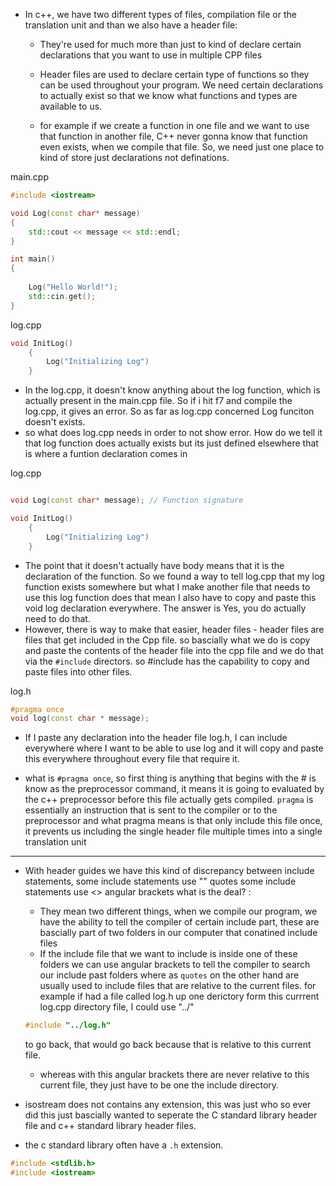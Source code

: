 * In c++, we have two different types of files, compilation file or the translation unit and than we also have a header file:
    * They're used for much more than just to
    kind of declare certain declarations
    that you want to use in multiple CPP
    files 

    * Header files are used to declare certain type of functions so they can be used throughout your program. We need certain declarations to actually exist so that we know what functions and types are available to us.
    * for example if we create a function in one file and we want to use that function in another file, C++ never gonna know that function even exists, when we compile that file. So, we need just one place to kind of store just declarations not definations.

main.cpp
```c++
#include <iostream>

void Log(const char* message)
{
    std::cout << message << std::endl;
}

int main()
{
 
    Log("Hello World!");
    std::cin.get();
}
```
log.cpp
```c++
void InitLog()
    {
        Log("Initializing Log")
    }
```

* In the log.cpp, it doesn't know anything about the log function, which is actually present in the main.cpp file. So if i hit f7 and compile the log.cpp, it gives an error. So as far as log.cpp concerned Log funciton doesn't exists.
* so what does log.cpp needs in order to not show error. How do we tell it that log function does actually exists but its just defined elsewhere that is where a funtion declaration comes in 

log.cpp
```c++

void Log(const char* message); // Function signature

void InitLog()
    {
        Log("Initializing Log")
    }
```

* The point that it doesn't actually have body means that it is the declaration of the function. So we found a way to tell log.cpp that my log function exists somewhere but  what I make another file that needs to use this log function does that mean I also have to copy and paste this void log declaration everywhere. The answer is Yes, you do actually need to do that. 
* However, there is way to make that easier, header files - header files are files that get included in the Cpp file. so bascially what we do is copy and paste the contents of the header file into the cpp file and we do that via the `#include` directors. so #include has the capability to copy and paste files into other files.

log.h
```c++
#pragma once
void log(const char * message);
```

* If I paste any declaration into the header file  log.h, I can include everywhere where I want to be able to use log and it will copy and paste this everywhere throughout every file that require it.

* what is `#pragma once`, so first thing is anything that begins with the # is know as the preprocessor command, it means it is going to evaluated by the c++ preprocessor before this file actually gets compiled. `pragma` is essentially an instruction that is sent to the compiler or to the preprocessor and what pragma means is that only include this file once, it prevents us including the single header file multiple times into a single translation unit

---
- With header guides we
have this kind of discrepancy between
include statements, some include
statements use "" quotes some include
statements use <> angular brackets what is
the deal? :
    - They mean two different things, when we compile our program, we have the ability to tell the compiler of certain include part, these are bascially part of two folders in our computer that conatined include files 
    - If the include file that we want to include is inside one of these folders we can use angular brackets to tell the compiler to search our include past folders where as `quotes` on the other hand are usually used to include files that are relative to the current files. for example if had a file called log.h up one derictory form this currrent log.cpp directory file, I could use "../"
    ```c++
    #include "../log.h"
    ```
    to go back, that would go back because that is relative to this current file.
    - whereas with this angular brackets there are never relative to this current file, they just have to be one the include directory.

- isostream does not contains any extension, this was just who so ever did this just bascially wanted to seperate the C standard library header file and c++ standard library header files.
- the c standard library often have a `.h` extension.
```c++
#include <stdlib.h>
#include <iostream>
```
